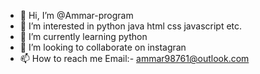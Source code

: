 - 👋 Hi, I’m @Ammar-program
- 👀 I’m interested in python java html css javascript etc.
- 🌱 I’m currently learning python
- 💞️ I’m looking to collaborate on instagran
- 📫 How to reach me Email:- ammar98761@outlook.com

<!---
Ammar-program/Ammar-program is a ✨ special ✨ repository because its `README.md` (this file) appears on your GitHub profile.
You can click the Preview link to take a look at your changes.
--->
